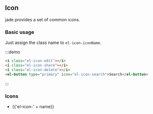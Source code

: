 ## Icon

jade provides a set of common icons.

### Basic usage

Just assign the class name to `el-icon-iconName`.

:::demo

```html
<i class="el-icon-edit"></i>
<i class="el-icon-share"></i>
<i class="el-icon-delete"></i>
<el-button type="primary" icon="el-icon-search">Search</el-button>

```
:::

### Icons

<ul class="icon-list">
  <li v-for="name in ['info','error','success','warning','question','back','arrow-left','arrow-down','arrow-right','arrow-up','caret-left','caret-bottom','caret-top','caret-right','d-arrow-left','d-arrow-right','minus','plus','remove','circle-plus','remove-outline','circle-plus-outline','close','check','circle-close','circle-check','circle-close-outline','circle-check-outline','zoom-out','zoom-in','d-caret','sort','sort-down','sort-up','tickets','document','goods','sold-out','news','message','date','printer','time','bell','mobile-phone','service','view','menu','more','more-outline','star-on','star-off','location','location-outline','phone','phone-outline','picture','picture-outline','delete','search','edit','edit-outline','rank','refresh','share','setting','upload','upload2','download','loading']" :key="name">
    <span>
      <i :class="'el-icon-' + name"></i>
      <span class="icon-name">{{'el-icon-' + name}}</span>
    </span>
  </li>
</ul>
